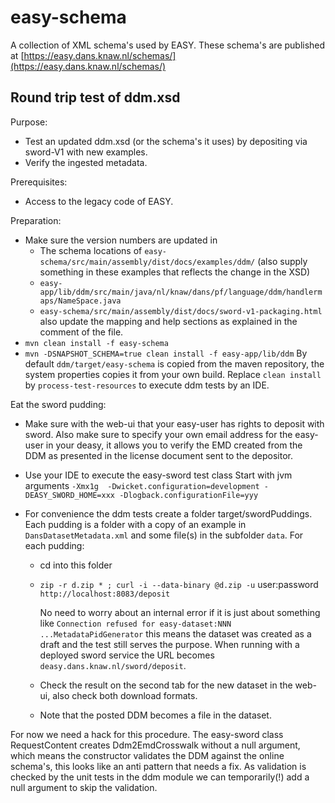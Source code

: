 easy-schema
============

A collection of XML schema's used by EASY. These schema's are published at 
[https://easy.dans.knaw.nl/schemas/](https://easy.dans.knaw.nl/schemas/)

Round trip test of ddm.xsd
--------------------------

Purpose:
 
* Test an updated ddm.xsd (or the schema's it uses) by depositing via sword-V1 with new examples.
* Verify the ingested metadata.

Prerequisites:

* Access to the legacy code of EASY.

Preparation:

* Make sure the version numbers are updated in
  * The schema locations of `easy-schema/src/main/assembly/dist/docs/examples/ddm/`
    (also supply something in these examples that reflects the change in the XSD)
  * `easy-app/lib/ddm/src/main/java/nl/knaw/dans/pf/language/ddm/handlermaps/NameSpace.java`
  * `easy-schema/src/main/assembly/dist/docs/sword-v1-packaging.html`
    also update the mapping and help sections as explained in the comment of the file.
* `mvn clean install -f easy-schema`
* `mvn -DSNAPSHOT_SCHEMA=true clean install -f easy-app/lib/ddm`
  By default `ddm/target/easy-schema` is copied from the maven repository,
  the system properties copies it from  your own build.
  Replace `clean install` by `process-test-resources` to execute ddm tests by an IDE.

Eat the sword pudding:

  * Make sure with the web-ui that your easy-user has rights to deposit with sword.
    Also make sure to specify your own email address for the easy-user in your deasy,
    it allows you to verify the EMD created from the DDM
    as presented in the license document sent to the depositor.
  * Use your IDE to execute the easy-sword test class Start with jvm arguments
    `-Xmx1g  -Dwicket.configuration=development -DEASY_SWORD_HOME=xxx -Dlogback.configurationFile=yyy`
  * For convenience the ddm tests create a folder target/swordPuddings. Each pudding is a folder
    with a copy of an example in `DansDatasetMetadata.xml` and some file(s) in the subfolder `data`.
    For each pudding:

    * cd into this folder
    * `zip -r d.zip * ; curl -i --data-binary @d.zip -u` user:password `http://localhost:8083/deposit`

      No need to worry about an internal error if it is just about something like
      `Connection refused for easy-dataset:NNN ...MetadataPidGenerator`
      this means the dataset was created as a draft and the test still serves the purpose.
      When running with a deployed sword service the URL becomes `deasy.dans.knaw.nl/sword/deposit`.

    * Check the result on the second tab for the new dataset in the web-ui,
      also check both download formats.
    * Note that the posted DDM becomes a file in the dataset.

  For now we need a hack for this procedure.
  The easy-sword class RequestContent creates Ddm2EmdCrosswalk without a null argument,
  which means the constructor validates the DDM against the online schema's,
  this looks like an anti pattern that needs a fix.
  As validation is checked by the unit tests in the ddm module
  we can temporarily(!) add a null argument to skip the validation.
